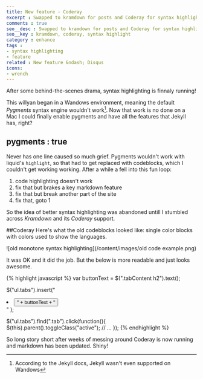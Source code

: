 ```yaml
---
title: New feature - Coderay
excerpt : Swapped to kramdown for posts and Coderay for syntax highlighting
comments : true
seo__desc : Swapped to kramdown for posts and Coderay for syntax highlighting
seo__key : kramdown, coderay, syntax highlight
category : enhance
tags :
- syntax highlighting
- feature
related : New feature &ndash; Disqus
icons:
- wrench
---
```

After some behind-the-scenes drama, syntax highlighting is finnaly running!
<!-- /intro -->

This willyan began in a Wandows environment, meaning the default <cite>Pygments</cite> syntax engine wouldn't work[^1]. Now that work is no done on a Mac I could finally enable pygments and have all the features that Jekyll has, right?

## pygments : true
Never has one line caused so much grief. Pygments wouldn't work with liquid's `highlight`, so that had to get replaced with codeblocks, which I couldn't get working working. After a while a fell into this fun loop:

1. code highlighting doesn't work
1. fix that but brakes a key markdown feature
1. fix that but break another part of the site
1. fix that, goto 1

So the idea of better syntax highlighting was abandoned untill I stumbled across <cite>Kramdown</cite> and its <cite>Coderay</cite> support.

##Coderay
Here's what the old codeblocks looked like: single color blocks with colors used to show the languages.

![old monotone syntax highlighting](/content/images/old code example.png)

It was OK and it did the job. But the below is more readable and just looks awesome.

{% highlight javascript  %}
var buttonText = $(".tabContent h2").text();

$("ul.tabs").insert("<li><button class='tab'>" + buttonText + "</button></li>" );

$("ul.tabs").find(".tab").click(function(){
  $(this).parent().toggleClass("active");
  // ...
});
{% endhighlight %}

So long story short after weeks of messing around Coderay is now running and markdown has been updated. Shiny!

[^1]: According to the Jekyll docs, Jekyll wasn't even supported on Wandows
